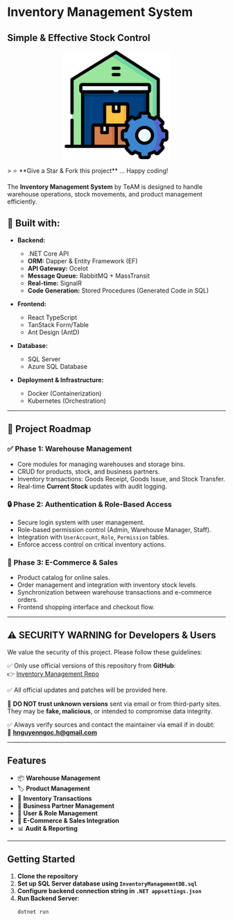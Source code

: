 # Inventory Management System

## Simple & Effective Stock Control

<p align="center">
  <img src="./InventoryLogo.png" alt="Inventory Logo" width="250">
</p>
> ⭐ **Give a Star & Fork this project** ... Happy coding!

The **Inventory Management System** by TeAM is designed to handle
warehouse operations, stock movements, and product management efficiently.

## 🔧 Built with:

- **Backend:**
  - .NET Core API
  - **ORM:** Dapper & Entity Framework (EF)
  - **API Gateway:** Ocelot
  - **Message Queue:** RabbitMQ + MassTransit
  - **Real-time:** SignalR
  - **Code Generation:** Stored Procedures (Generated Code in SQL)
    
- **Frontend:**
  - React TypeScript
  - TanStack Form/Table
  - Ant Design (AntD)
    
- **Database:**
  - SQL Server
  - Azure SQL Database
 
- **Deployment & Infrastructure:**
  - Docker (Containerization)
  - Kubernetes (Orchestration)

---

## 📌 Project Roadmap

### ✅ **Phase 1: Warehouse Management**
- Core modules for managing warehouses and storage bins.
- CRUD for products, stock, and business partners.
- Inventory transactions: Goods Receipt, Goods Issue, and Stock Transfer.
- Real-time **Current Stock** updates with audit logging.

### 🔒 **Phase 2: Authentication & Role-Based Access**
- Secure login system with user management.
- Role-based permission control (Admin, Warehouse Manager, Staff).
- Integration with `UserAccount`, `Role`, `Permission` tables.
- Enforce access control on critical inventory actions.

### 🛒 **Phase 3: E-Commerce & Sales**
- Product catalog for online sales.
- Order management and integration with inventory stock levels.
- Synchronization between warehouse transactions and e-commerce orders.
- Frontend shopping interface and checkout flow.

---

## ⚠️ SECURITY WARNING for Developers & Users

We value the security of this project. Please follow these guidelines:

✅ Only use official versions of this repository from **GitHub**:  
👉 [Inventory Management Repo](https://github.com/NowNotGay/InventoryManagement)

✅ All official updates and patches will be provided here.  

🚫 **DO NOT trust unknown versions** sent via email or from third-party sites.  
They may be **fake, malicious**, or intended to compromise data integrity.

✅ Always verify sources and contact the maintainer via email if in doubt:  
📧 **hnguyenngoc.h@gmail.com**

---

## Features

- 📦 **Warehouse Management**
- 🏷️ **Product Management**
- 🔄 **Inventory Transactions**
- 🏢 **Business Partner Management**
- 👥 **User & Role Management**
- 🛒 **E-Commerce & Sales Integration**
- 📊 **Audit & Reporting**

---

## Getting Started

1. **Clone the repository**
2. **Set up SQL Server database using `InventoryManagementDB.sql`**
3. **Configure backend connection string in `.NET appsettings.json`**
4. **Run Backend Server**:
   ```bash
   dotnet run
